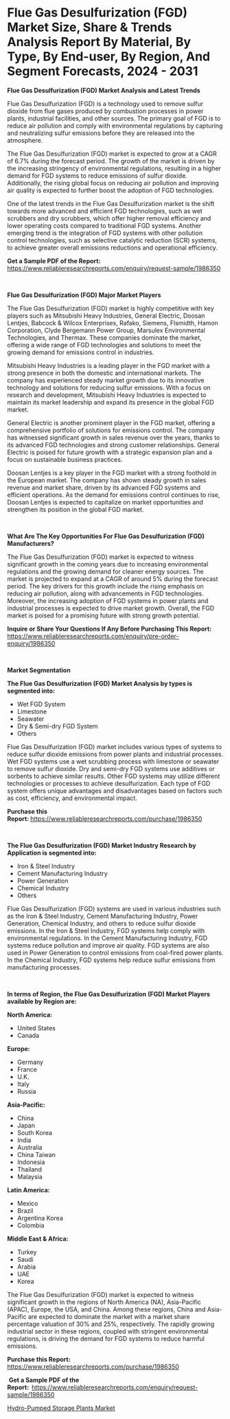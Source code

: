 <p><h1>Flue Gas Desulfurization (FGD) Market Size, Share & Trends Analysis Report By Material, By Type, By End-user, By Region, And Segment Forecasts, 2024 - 2031</h1></p><p><strong>Flue Gas Desulfurization (FGD) Market Analysis and Latest Trends</strong></p>
<p><p>Flue Gas Desulfurization (FGD) is a technology used to remove sulfur dioxide from flue gases produced by combustion processes in power plants, industrial facilities, and other sources. The primary goal of FGD is to reduce air pollution and comply with environmental regulations by capturing and neutralizing sulfur emissions before they are released into the atmosphere.</p><p>The Flue Gas Desulfurization (FGD) market is expected to grow at a CAGR of 6.7% during the forecast period. The growth of the market is driven by the increasing stringency of environmental regulations, resulting in a higher demand for FGD systems to reduce emissions of sulfur dioxide. Additionally, the rising global focus on reducing air pollution and improving air quality is expected to further boost the adoption of FGD technologies.</p><p>One of the latest trends in the Flue Gas Desulfurization market is the shift towards more advanced and efficient FGD technologies, such as wet scrubbers and dry scrubbers, which offer higher removal efficiency and lower operating costs compared to traditional FGD systems. Another emerging trend is the integration of FGD systems with other pollution control technologies, such as selective catalytic reduction (SCR) systems, to achieve greater overall emissions reductions and operational efficiency.</p></p>
<p><strong>Get a Sample PDF of the Report:&nbsp;</strong> <a href="https://www.reliableresearchreports.com/enquiry/request-sample/1986350">https://www.reliableresearchreports.com/enquiry/request-sample/1986350</a></p>
<p>&nbsp;</p>
<p><strong>Flue Gas Desulfurization (FGD) Major Market Players</strong></p>
<p><p>The Flue Gas Desulfurization (FGD) market is highly competitive with key players such as Mitsubishi Heavy Industries, General Electric, Doosan Lentjes, Babcock & Wilcox Enterprises, Rafako, Siemens, Flsmidth, Hamon Corporation, Clyde Bergemann Power Group, Marsulex Environmental Technologies, and Thermax. These companies dominate the market, offering a wide range of FGD technologies and solutions to meet the growing demand for emissions control in industries.</p><p>Mitsubishi Heavy Industries is a leading player in the FGD market with a strong presence in both the domestic and international markets. The company has experienced steady market growth due to its innovative technology and solutions for reducing sulfur emissions. With a focus on research and development, Mitsubishi Heavy Industries is expected to maintain its market leadership and expand its presence in the global FGD market.</p><p>General Electric is another prominent player in the FGD market, offering a comprehensive portfolio of solutions for emissions control. The company has witnessed significant growth in sales revenue over the years, thanks to its advanced FGD technologies and strong customer relationships. General Electric is poised for future growth with a strategic expansion plan and a focus on sustainable business practices.</p><p>Doosan Lentjes is a key player in the FGD market with a strong foothold in the European market. The company has shown steady growth in sales revenue and market share, driven by its advanced FGD systems and efficient operations. As the demand for emissions control continues to rise, Doosan Lentjes is expected to capitalize on market opportunities and strengthen its position in the global FGD market.</p></p>
<p>&nbsp;</p>
<p><strong>What Are The Key Opportunities For Flue Gas Desulfurization (FGD) Manufacturers?</strong></p>
<p><p>The Flue Gas Desulfurization (FGD) market is expected to witness significant growth in the coming years due to increasing environmental regulations and the growing demand for cleaner energy sources. The market is projected to expand at a CAGR of around 5% during the forecast period. The key drivers for this growth include the rising emphasis on reducing air pollution, along with advancements in FGD technologies. Moreover, the increasing adoption of FGD systems in power plants and industrial processes is expected to drive market growth. Overall, the FGD market is poised for a promising future with strong growth potential.</p></p>
<p><strong>Inquire or Share Your Questions If Any Before Purchasing This Report:</strong> <a href="https://www.reliableresearchreports.com/enquiry/pre-order-enquiry/1986350">https://www.reliableresearchreports.com/enquiry/pre-order-enquiry/1986350</a></p>
<p>&nbsp;</p>
<p><strong>Market Segmentation</strong></p>
<p><strong>The Flue Gas Desulfurization (FGD) Market Analysis by types is segmented into:</strong></p>
<p><ul><li>Wet FGD System</li><li>Limestone</li><li>Seawater</li><li>Dry & Semi-dry FGD System</li><li>Others</li></ul></p>
<p><p>Flue Gas Desulfurization (FGD) market includes various types of systems to reduce sulfur dioxide emissions from power plants and industrial processes. Wet FGD systems use a wet scrubbing process with limestone or seawater to remove sulfur dioxide. Dry and semi-dry FGD systems use additives or sorbents to achieve similar results. Other FGD systems may utilize different technologies or processes to achieve desulfurization. Each type of FGD system offers unique advantages and disadvantages based on factors such as cost, efficiency, and environmental impact.</p></p>
<p><strong>Purchase this Report:&nbsp;</strong><a href="https://www.reliableresearchreports.com/purchase/1986350">https://www.reliableresearchreports.com/purchase/1986350</a></p>
<p>&nbsp;</p>
<p><strong>The Flue Gas Desulfurization (FGD) Market Industry Research by Application is segmented into:</strong></p>
<p><ul><li>Iron & Steel Industry</li><li>Cement Manufacturing Industry</li><li>Power Generation</li><li>Chemical Industry</li><li>Others</li></ul></p>
<p><p>Flue Gas Desulfurization (FGD) systems are used in various industries such as the Iron & Steel Industry, Cement Manufacturing Industry, Power Generation, Chemical Industry, and others to reduce sulfur dioxide emissions. In the Iron & Steel Industry, FGD systems help comply with environmental regulations. In the Cement Manufacturing Industry, FGD systems reduce pollution and improve air quality. FGD systems are also used in Power Generation to control emissions from coal-fired power plants. In the Chemical Industry, FGD systems help reduce sulfur emissions from manufacturing processes.</p></p>
<p>&nbsp;</p>
<p><strong>In terms of Region, the Flue Gas Desulfurization (FGD) Market Players available by Region are:</strong></p>
<p>
    <p> <strong> North America: </strong>
        <ul>
            <li>United States</li>
            <li>Canada</li>
        </ul>
        </p> 
    <p> <strong> Europe: </strong>
        <ul>
            <li>Germany</li>
            <li>France</li>
            <li>U.K.</li>
            <li>Italy</li>
            <li>Russia</li>
        </ul>
        </p> 
    <p> <strong> Asia-Pacific: </strong>
        <ul>
            <li>China</li>
            <li>Japan</li>
            <li>South Korea</li>
            <li>India</li>
            <li>Australia</li>
            <li>China Taiwan</li>
            <li>Indonesia</li>
            <li>Thailand</li>
            <li>Malaysia</li>
        </ul>
        </p> 
    <p> <strong> Latin America: </strong>
        <ul>
            <li>Mexico</li>
            <li>Brazil</li>
            <li>Argentina Korea</li>
            <li>Colombia</li>
        </ul>
        </p> 
    <p> <strong> Middle East & Africa: </strong>
        <ul>
            <li>Turkey</li>
            <li>Saudi</li>
            <li>Arabia</li>
            <li>UAE</li>
            <li>Korea</li>
        </ul>
    </p>
    </p>
<p><p>The Flue Gas Desulfurization (FGD) market is expected to witness significant growth in the regions of North America (NA), Asia-Pacific (APAC), Europe, the USA, and China. Among these regions, China and Asia-Pacific are expected to dominate the market with a market share percentage valuation of 30% and 25%, respectively. The rapidly growing industrial sector in these regions, coupled with stringent environmental regulations, is driving the demand for FGD systems to reduce harmful emissions.</p></p>
<p><strong>Purchase this Report: </strong><a href="https://www.reliableresearchreports.com/purchase/1986350">https://www.reliableresearchreports.com/purchase/1986350</a></p>
<p>&nbsp;<strong>Get a Sample PDF of the Report:&nbsp;&nbsp;</strong><a href="https://www.reliableresearchreports.com/enquiry/request-sample/1986350">https://www.reliableresearchreports.com/enquiry/request-sample/1986350</a></p>
<p><strong></strong></p>
<p><p><a href="https://github.com/AKSHATREPORTPRIME/Market-Research-Report-List-4/blob/main/hydro-pumped-storage-plants-market.md">Hydro-Pumped Storage Plants Market</a></p></p>